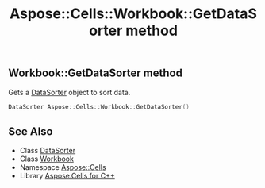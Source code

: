 ﻿---
title: Aspose::Cells::Workbook::GetDataSorter method
linktitle: GetDataSorter
second_title: Aspose.Cells for C++ API Reference
description: 'Aspose::Cells::Workbook::GetDataSorter method. Gets a DataSorter object to sort data in C++.'
type: docs
weight: 4900
url: /cpp/aspose.cells/workbook/getdatasorter/
---
## Workbook::GetDataSorter method


Gets a [DataSorter](../../datasorter/) object to sort data.

```cpp
DataSorter Aspose::Cells::Workbook::GetDataSorter()
```

## See Also

* Class [DataSorter](../../datasorter/)
* Class [Workbook](../)
* Namespace [Aspose::Cells](../../)
* Library [Aspose.Cells for C++](../../../)
